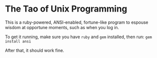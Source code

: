 The Tao of Unix Programming
===========================

This is a ruby-powered, ANSI-enabled, fortune-like program to espouse wisdom at
opportune moments, such as when you log in.

To get it running, make sure you have `ruby` and `gem` installed, then run:
 `gem install ansi`

After that, it should work fine.
